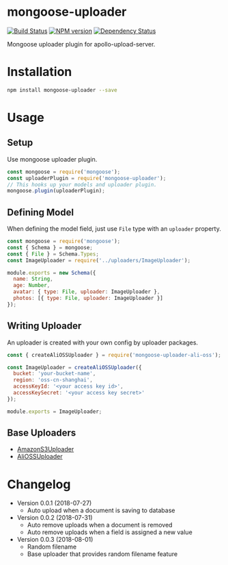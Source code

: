 # mongoose-uploader
[![Build Status][travis-image]][travis-url]
[![NPM version][npm-image]][npm-url]
[![Dependency Status][daviddm-image]][daviddm-url]

Mongoose uploader plugin for apollo-upload-server.

# Installation
```bash
npm install mongoose-uploader --save
```

# Usage

## Setup

Use mongoose uploader plugin.

```js
const mongoose = require('mongoose');
const uploaderPlugin = require('mongoose-uploader');
// This hooks up your models and uploader plugin.
mongoose.plugin(uploaderPlugin);
```

## Defining Model

When defining the model field, just use `File` type with an `uploader` property.

```js
const mongoose = require('mongoose');
const { Schema } = mongoose;
const { File } = Schema.Types;
const ImageUploader = require('../uploaders/ImageUploader');

module.exports = new Schema({
  name: String,
  age: Number,
  avatar: { type: File, uploader: ImageUploader },
  photos: [{ type: File, uploader: ImageUploader }]
});
```

## Writing Uploader

An uploader is created with your own config by uploader packages.

```js
const { createAliOSSUploader } = require('mongoose-uploader-ali-oss');

const ImageUploader = createAliOSSUploader({
  bucket: 'your-bucket-name',
  region: 'oss-cn-shanghai',
  accessKeyId: '<your access key id>',
  accessKeySecret: '<your access key secret>'
});

module.exports = ImageUploader;
```

## Base Uploaders

* [AmazonS3Uploader](https://github.com/zhangkaiyulw/mongoose-uploader-amazon-s3)
* [AliOSSUploader](https://github.com/zhangkaiyulw/mongoose-uploader-ali-oss)

# Changelog

- Version 0.0.1 (2018-07-27)
  - Auto upload when a document is saving to database
- Version 0.0.2 (2018-07-31)
  - Auto remove uploads when a document is removed
  - Auto remove uploads when a field is assigned a new value
- Version 0.0.3 (2018-08-01)
  - Random filename
  - Base uploader that provides random filename feature

[travis-image]: https://travis-ci.org/zhangkaiyulw/mongoose-uploader.svg?branch=master
[travis-url]: https://travis-ci.org/zhangkaiyulw/mongoose-uploader
[npm-image]: https://badge.fury.io/js/mongoose-uploader.svg
[npm-url]: https://npmjs.org/package/mongoose-uploader
[daviddm-image]: https://david-dm.org/zhangkaiyulw/mongoose-uploader.svg?theme=shields.io
[daviddm-url]: https://david-dm.org/zhangkaiyulw/mongoose-uploader
